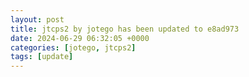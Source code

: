 ```yaml
---
layout: post
title: jtcps2 by jotego has been updated to e8ad973
date: 2024-06-29 06:32:05 +0000
categories: [jotego, jtcps2]
tags: [update]
---
```


